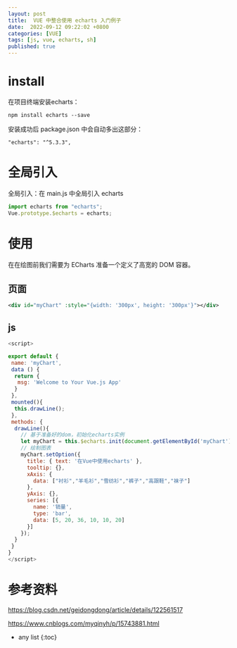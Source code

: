 ```yaml
---
layout: post
title:  VUE 中整合使用 echarts 入门例子
date:  2022-09-12 09:22:02 +0800
categories: [VUE]
tags: [js, vue, echarts, sh]
published: true
---
```


# install

在项目终端安装echarts：

```
npm install echarts --save
```

安装成功后 package.json 中会自动多出这部分：

```
"echarts": "^5.3.3",
```

# 全局引入

全局引入：在 main.js 中全局引入 echarts

```js
import echarts from "echarts";
Vue.prototype.$echarts = echarts;
```

# 使用 

在在绘图前我们需要为 ECharts 准备一个定义了高宽的 DOM 容器。

## 页面

```xml
<div id="myChart" :style="{width: '300px', height: '300px'}"></div>
```

## js

```js
<script>

export default {
 name: 'myChart',
 data () {
  return {
   msg: 'Welcome to Your Vue.js App'
  }
 },
 mounted(){
  this.drawLine();
 },
 methods: {
  drawLine(){
    // 基于准备好的dom，初始化echarts实例
    let myChart = this.$echarts.init(document.getElementById('myChart'))
    // 绘制图表
    myChart.setOption({
      title: { text: '在Vue中使用echarts' },
      tooltip: {},
      xAxis: {
        data: ["衬衫","羊毛衫","雪纺衫","裤子","高跟鞋","袜子"]
      },
      yAxis: {},
      series: [{
        name: '销量',
        type: 'bar',
        data: [5, 20, 36, 10, 10, 20]
      }]
    });
  }
 }
}
</script>
```


# 参考资料

https://blog.csdn.net/geidongdong/article/details/122561517

https://www.cnblogs.com/myqinyh/p/15743881.html

* any list
{:toc}